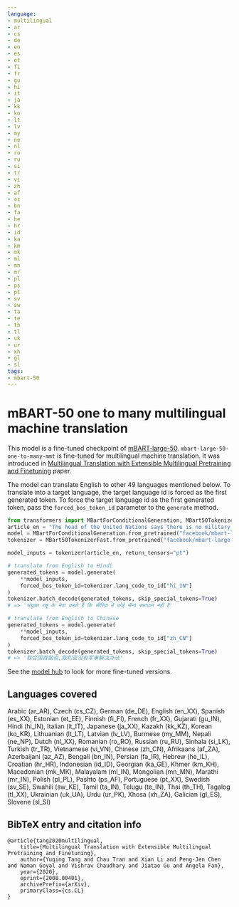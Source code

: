 ```yaml
---
language:
- multilingual
- ar
- cs
- de
- en
- es
- et
- fi
- fr
- gu
- hi
- it
- ja
- kk
- ko
- lt
- lv
- my
- ne
- nl
- ro
- ru
- si
- tr
- vi
- zh
- af
- az
- bn
- fa
- he
- hr
- id
- ka
- km
- mk
- ml
- mn
- mr
- pl
- ps
- pt
- sv
- sw
- ta
- te
- th
- tl
- uk
- ur
- xh
- gl
- sl
tags:
- mbart-50
---
```


# mBART-50 one to many multilingual machine translation


This model is a fine-tuned checkpoint of [mBART-large-50](https://huggingface.co/facebook/mbart-large-50). `mbart-large-50-one-to-many-mmt` is fine-tuned for multilingual machine translation. It was introduced in [Multilingual Translation with Extensible Multilingual Pretraining and Finetuning](https://arxiv.org/abs/2008.00401) paper.


The model can translate English to other 49 languages mentioned below. 
To translate into a target language, the target language id is forced as the first generated token. To force the
target language id as the first generated token, pass the `forced_bos_token_id` parameter to the `generate` method.

```python
from transformers import MBartForConditionalGeneration, MBart50TokenizerFast
article_en = "The head of the United Nations says there is no military solution in Syria"
model = MBartForConditionalGeneration.from_pretrained("facebook/mbart-large-50-one-to-many-mmt")
tokenizer = MBart50TokenizerFast.from_pretrained("facebook/mbart-large-50-one-to-many-mmt", src_lang="en_XX")

model_inputs = tokenizer(article_en, return_tensors="pt")

# translate from English to Hindi
generated_tokens = model.generate(
    **model_inputs,
    forced_bos_token_id=tokenizer.lang_code_to_id["hi_IN"]
)
tokenizer.batch_decode(generated_tokens, skip_special_tokens=True)
# => 'संयुक्त राष्ट्र के नेता कहते हैं कि सीरिया में कोई सैन्य समाधान नहीं है'

# translate from English to Chinese
generated_tokens = model.generate(
    **model_inputs,
    forced_bos_token_id=tokenizer.lang_code_to_id["zh_CN"]
)
tokenizer.batch_decode(generated_tokens, skip_special_tokens=True)
# => '联合国首脑说,叙利亚没有军事解决办法'
```

See the [model hub](https://huggingface.co/models?filter=mbart-50) to look for more fine-tuned versions.

## Languages covered
Arabic (ar_AR), Czech (cs_CZ), German (de_DE), English (en_XX), Spanish (es_XX), Estonian (et_EE), Finnish (fi_FI), French (fr_XX), Gujarati (gu_IN), Hindi (hi_IN), Italian (it_IT), Japanese (ja_XX), Kazakh (kk_KZ), Korean (ko_KR), Lithuanian (lt_LT), Latvian (lv_LV), Burmese (my_MM), Nepali (ne_NP), Dutch (nl_XX), Romanian (ro_RO), Russian (ru_RU), Sinhala (si_LK), Turkish (tr_TR), Vietnamese (vi_VN), Chinese (zh_CN), Afrikaans (af_ZA), Azerbaijani (az_AZ), Bengali (bn_IN), Persian (fa_IR), Hebrew (he_IL), Croatian (hr_HR), Indonesian (id_ID), Georgian (ka_GE), Khmer (km_KH), Macedonian (mk_MK), Malayalam (ml_IN), Mongolian (mn_MN), Marathi (mr_IN), Polish (pl_PL), Pashto (ps_AF), Portuguese (pt_XX), Swedish (sv_SE), Swahili (sw_KE), Tamil (ta_IN), Telugu (te_IN), Thai (th_TH), Tagalog (tl_XX), Ukrainian (uk_UA), Urdu (ur_PK), Xhosa (xh_ZA), Galician (gl_ES), Slovene (sl_SI)


## BibTeX entry and citation info
```
@article{tang2020multilingual,
    title={Multilingual Translation with Extensible Multilingual Pretraining and Finetuning},
    author={Yuqing Tang and Chau Tran and Xian Li and Peng-Jen Chen and Naman Goyal and Vishrav Chaudhary and Jiatao Gu and Angela Fan},
    year={2020},
    eprint={2008.00401},
    archivePrefix={arXiv},
    primaryClass={cs.CL}
}
```